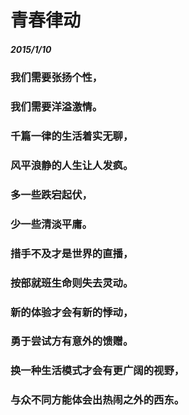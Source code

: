 <style>
  .page-header>a{display:none;}
  .site-footer{display:none;}
</style>
# 青春律动
##### 2015/1/10
### 我们需要张扬个性，
### 我们需要洋溢激情。
### 千篇一律的生活着实无聊，
### 风平浪静的人生让人发疯。
### 多一些跌宕起伏，
### 少一些清淡平庸。
### 措手不及才是世界的直播，
### 按部就班生命则失去灵动。
### 新的体验才会有新的悸动，
### 勇于尝试方有意外的馈赠。
### 换一种生活模式才会有更广阔的视野，
### 与众不同方能体会出热闹之外的西东。
